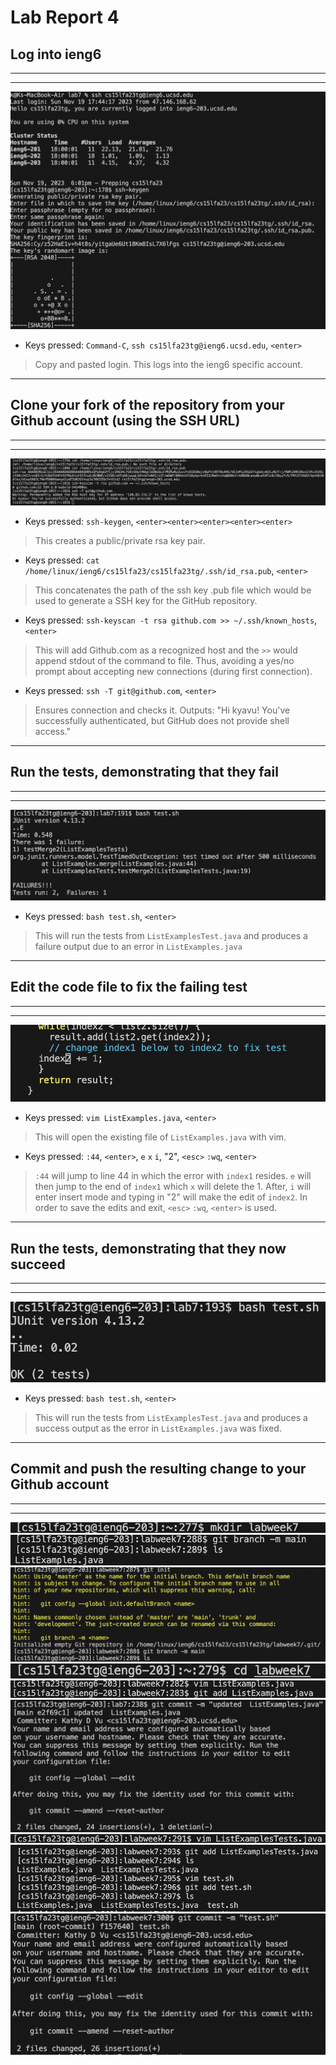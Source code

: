 # Lab Report 4
## Log into ieng6
---
---
![Image](logieng6.png)
- Keys pressed: `Command-C`, `ssh cs15lfa23tg@ieng6.ucsd.edu`, `<enter>`
> Copy and pasted login. This logs into the ieng6 specific account.

---
## Clone your fork of the repository from your Github account (using the SSH URL)
---
---
![Image](sshurl.png)
- Keys pressed: `ssh-keygen`, `<enter><enter><enter><enter><enter>`
> This creates a public/private rsa key pair.
- Keys pressed: `cat /home/linux/ieng6/cs15lfa23/cs15lfa23tg/.ssh/id_rsa.pub`, `<enter>`
> This concatenates the path of the ssh key .pub file which would be used to generate a SSH key for the GitHub repository.
- Keys pressed: `ssh-keyscan -t rsa github.com >> ~/.ssh/known_hosts`, `<enter>`
> This will add Github.com as a recognized host and the `>>` would append stdout of the command to file. Thus, avoiding a yes/no prompt about accepting new connections (during first connection).
- Keys pressed: `ssh -T git@github.com`, `<enter>`
> Ensures connection and checks it. Outputs: "Hi kyavu! You've successfully authenticated, but GitHub does not provide shell access."

---
## Run the tests, demonstrating that they fail
---
---
![Image](fail.png)
- Keys pressed: `bash test.sh`, `<enter>`
> This will run the tests from `ListExamplesTest.java` and produces a failure output due to an error in `ListExamples.java`

---
## Edit the code file to fix the failing test
---
---
![Image](edit.png)
- Keys pressed: `vim ListExamples.java`, `<enter>`
> This will open the existing file of `ListExamples.java` with vim.
- Keys pressed: `:44`, `<enter>`, `e` `x` `i`, "2", `<esc>` `:wq`, `<enter>`
> `:44` will jump to line 44 in which the error with `index1` resides. `e` will then jump to the end of `index1` which `x` will delete the 1. After, `i` will enter insert mode and typing in "2" will make the edit of `index2`. In order to save the edits and exit, `<esc>` `:wq`, `<enter>` is used.

---
## Run the tests, demonstrating that they now succeed
---
---
![Image](success.png)
- Keys pressed: `bash test.sh`, `<enter>`
> This will run the tests from `ListExamplesTest.java` and produces a success output as the error in `ListExamples.java` was fixed.
---
## Commit and push the resulting change to your Github account
---
---
![Image](mkdirlabweek7.png)
![Image](branch.png)
![Image](gitinit.png)
![Image](cddir.png)
![Image](vimaddlistexam.png)
![Image](committestexam.png)
![Image](vimlisttest.png)
![Image](addtests.png)
![Image](committest.png)
